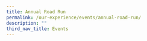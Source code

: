 ```yaml
---
title: Annual Road Run
permalink: /our-experience/events/annual-road-run/
description: ""
third_nav_title: Events
---
```

